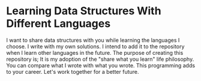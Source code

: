 # Learning Data Structures With Different Languages
I want to share data structures with you while learning the languages I choose. I write with my own solutions. I intend to add it to the repository when I learn other languages in the future.
The purpose of creating this repository is; It is my adoption of the "share what you learn" life philosophy. You can compare what I wrote with what you wrote. This programming adds to your career.
Let's work together for a better future.
